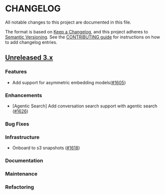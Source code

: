 # CHANGELOG
All notable changes to this project are documented in this file.

The format is based on [Keep a Changelog](https://keepachangelog.com/en/1.0.0/), and this project adheres to [Semantic Versioning](https://semver.org/spec/v2.0.0.html). See the [CONTRIBUTING guide](./CONTRIBUTING.md#Changelog) for instructions on how to add changelog entries.

## [Unreleased 3.x](https://github.com/opensearch-project/neural-search/compare/main...HEAD)

### Features
- Add support for asymmetric embedding models([#1605](https://github.com/opensearch-project/neural-search/pull/1605))

### Enhancements
- [Agentic Search] Add conversation search support with agentic search ([#1626](https://github.com/opensearch-project/neural-search/pull/1626))

### Bug Fixes

### Infrastructure
- Onboard to s3 snapshots ([#1618](https://github.com/opensearch-project/neural-search/pull/1618))

### Documentation

### Maintenance

### Refactoring

